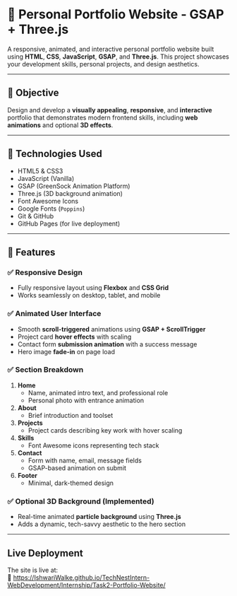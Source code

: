 # 🎨 Personal Portfolio Website - GSAP + Three.js

A responsive, animated, and interactive personal portfolio website built using **HTML**, **CSS**, **JavaScript**, **GSAP**, and **Three.js**. This project showcases your development skills, personal projects, and design aesthetics.

---

## 🧠 Objective

Design and develop a **visually appealing**, **responsive**, and **interactive** portfolio that demonstrates modern frontend skills, including **web animations** and optional **3D effects**.

---

## 🚀 Technologies Used

- HTML5 & CSS3  
- JavaScript (Vanilla)  
- GSAP (GreenSock Animation Platform)  
- Three.js (3D background animation)  
- Font Awesome Icons  
- Google Fonts (`Poppins`)  
- Git & GitHub  
- GitHub Pages (for live deployment)

---

## 📌 Features

### ✅ Responsive Design
- Fully responsive layout using **Flexbox** and **CSS Grid**
- Works seamlessly on desktop, tablet, and mobile

### ✅ Animated User Interface
- Smooth **scroll-triggered** animations using **GSAP + ScrollTrigger**
- Project card **hover effects** with scaling
- Contact form **submission animation** with a success message
- Hero image **fade-in** on page load

### ✅ Section Breakdown
1. **Home**
   - Name, animated intro text, and professional role
   - Personal photo with entrance animation
2. **About**
   - Brief introduction and toolset
3. **Projects**
   - Project cards describing key work with hover scaling
4. **Skills**
   - Font Awesome icons representing tech stack
5. **Contact**
   - Form with name, email, message fields
   - GSAP-based animation on submit
6. **Footer**
   - Minimal, dark-themed design

### ✅ Optional 3D Background (Implemented)
- Real-time animated **particle background** using **Three.js**
- Adds a dynamic, tech-savvy aesthetic to the hero section

---

## Live Deployment
The site is live at:  
🔗 https://IshwariWalke.github.io/TechNestIntern-WebDevelopment/Internship/Task2-Portfolio-Website/
